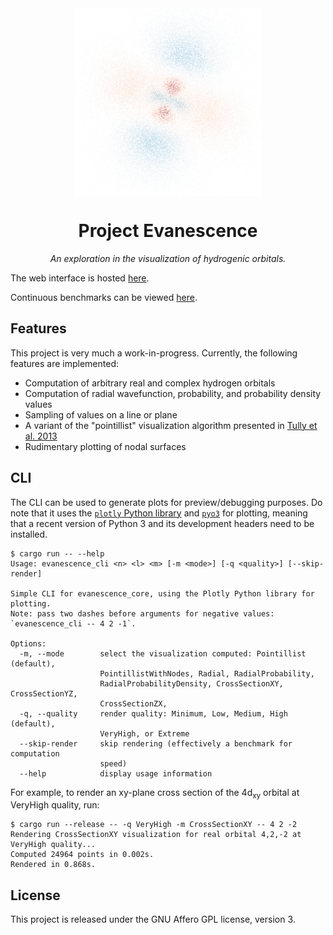 <div align="center">

<img src="img/4dz2.png" align="center" height=300px alt="4dz^2 orbital rendering">

# Project Evanescence

*An exploration in the visualization of hydrogenic orbitals.*

</div>

The web interface is hosted [here](https://al2me6.github.io/evanescence).

Continuous benchmarks can be viewed [here](https://al2me6.github.io/evanescence/dev/bench).

## Features

This project is very much a work-in-progress. Currently, the following features are implemented:

* Computation of arbitrary real and complex hydrogen orbitals
* Computation of radial wavefunction, probability, and probability density values
* Sampling of values on a line or plane
* A variant of the "pointillist" visualization algorithm presented in [Tully et al. 2013](https://doi.org/10.1021/ed300393s)
* Rudimentary plotting of nodal surfaces

## CLI

The CLI can be used to generate plots for preview/debugging purposes. Do note that it uses the [`plotly` Python library](https://pypi.org/project/plotly/) and [`pyo3`](https://crates.io/crates/pyo3) for plotting, meaning that a recent version of Python 3 and its development headers need to be installed.

```terminal
$ cargo run -- --help
Usage: evanescence_cli <n> <l> <m> [-m <mode>] [-q <quality>] [--skip-render]

Simple CLI for evanescence_core, using the Plotly Python library for plotting.
Note: pass two dashes before arguments for negative values: `evanescence_cli -- 4 2 -1`.

Options:
  -m, --mode        select the visualization computed: Pointillist (default),
                    PointillistWithNodes, Radial, RadialProbability,
                    RadialProbabilityDensity, CrossSectionXY, CrossSectionYZ,
                    CrossSectionZX,
  -q, --quality     render quality: Minimum, Low, Medium, High (default),
                    VeryHigh, or Extreme
  --skip-render     skip rendering (effectively a benchmark for computation
                    speed)
  --help            display usage information
```

For example, to render an xy-plane cross section of the 4d<sub>xy</sub> orbital at VeryHigh quality, run:

```terminal
$ cargo run --release -- -q VeryHigh -m CrossSectionXY -- 4 2 -2
Rendering CrossSectionXY visualization for real orbital 4,2,-2 at VeryHigh quality...
Computed 24964 points in 0.002s.
Rendered in 0.868s.
```

## License

This project is released under the GNU Affero GPL license, version 3.
